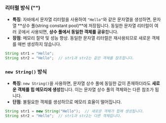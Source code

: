 
### **리터럴 방식 ("")**
   - **특징**: 자바에서 문자열 리터럴을 사용하여 `"Hello"`와 같은 문자열을 생성하면, 문자열 **상수 풀(string constant pool)**에 저장됩니다. 동일한 문자열 리터럴이 여러 곳에서 사용되면, **상수 풀에서 동일한 객체를 공유**합니다.
   - **장점**: 메모리 절약 및 성능 향상. 동일한 문자열 리터럴은 재사용되므로 새로운 객체를 매번 생성하지 않습니다.

   ```java
   String str1 = "Hello";
   String str2 = "Hello";  // str1과 str2는 같은 객체를 참조합니다.
   ```

### **`new String()` 방식**
   - **특징**: `new String()`을 사용하면, 문자열 상수 풀에 동일한 값이 존재하더라도 **새로운 객체를 힙 메모리에 생성**합니다. 이는 문자열 상수 풀의 객체와는 다른 참조가 됩니다.
   - **단점**: 불필요한 객체를 생성하므로 메모리 효율이 떨어집니다.

   ```java
   String str1 = new String("Hello");  // 새로운 객체가 힙에 생성됩니다.
   String str2 = "Hello";  // str1과 str2는 다른 객체입니다.
   ```

